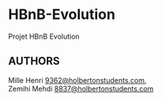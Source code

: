 # __HBnB-Evolution__
Projet HBnB Evolution

## __AUTHORS__
Mille Henri <9362@holbertonstudents.com>,  
Zemihi Mehdi <8837@holbertonstudents.com>
